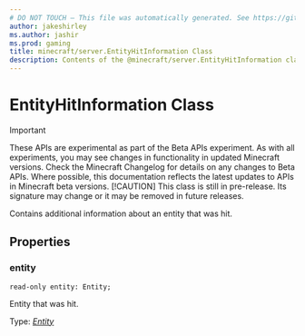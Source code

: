 ```yaml
---
# DO NOT TOUCH — This file was automatically generated. See https://github.com/mojang/minecraftapidocsgenerator to modify descriptions, examples, etc.
author: jakeshirley
ms.author: jashir
ms.prod: gaming
title: minecraft/server.EntityHitInformation Class
description: Contents of the @minecraft/server.EntityHitInformation class.
---
```

# EntityHitInformation Class
>[!IMPORTANT]
>These APIs are experimental as part of the Beta APIs experiment. As with all experiments, you may see changes in functionality in updated Minecraft versions. Check the Minecraft Changelog for details on any changes to Beta APIs. Where possible, this documentation reflects the latest updates to APIs in Minecraft beta versions.
> [!CAUTION]
> This class is still in pre-release.  Its signature may change or it may be removed in future releases.

Contains additional information about an entity that was hit.

## Properties

### **entity**
`read-only entity: Entity;`

Entity that was hit.

Type: [*Entity*](Entity.md)
